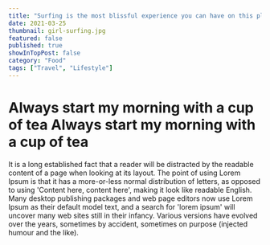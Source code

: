 ```yaml
---
title: "Surfing is the most blissful experience you can have on this planet, a taste of heaven."
date: 2021-03-25
thumbnail: girl-surfing.jpg
featured: false
published: true
showInTopPost: false
category: "Food"
tags: ["Travel", "Lifestyle"]
---
```


# Always start my morning with a cup of tea Always start my morning with a cup of tea

It is a long established fact that a reader will be distracted by the readable content of a page when looking at its layout. The point of using Lorem Ipsum is that it has a more-or-less normal distribution of letters, as opposed to using 'Content here, content here', making it look like readable English. Many desktop publishing packages and web page editors now use Lorem Ipsum as their default model text, and a search for 'lorem ipsum' will uncover many web sites still in their infancy. Various versions have evolved over the years, sometimes by accident, sometimes on purpose (injected humour and the like).

